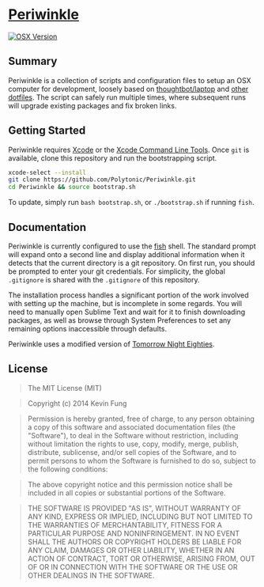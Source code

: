 # [Periwinkle](https://github.com/Polytonic/Periwinkle)
[![OSX Version](http://img.shields.io/badge/OSX-Yosemite-brightgreen.svg?style=flat-square)](https://www.apple.com/osx/)

## Summary
Periwinkle is a collection of scripts and configuration files to setup an OSX computer for development, loosely based on [thoughtbot/laptop](https://github.com/thoughtbot/laptop) and [other dotfiles](http://dotfiles.github.io/). The script can safely run multiple times, where subsequent runs will upgrade existing packages and fix broken links.

## Getting Started
Periwinkle requires [Xcode](https://itunes.apple.com/us/app/xcode/id497799835) or the [Xcode Command Line Tools](https://developer.apple.com/library/ios/technotes/tn2339/_index.html). Once `git` is available, clone this repository and run the bootstrapping script.

```bash
xcode-select --install
git clone https://github.com/Polytonic/Periwinkle.git
cd Periwinkle && source bootstrap.sh
```

To update, simply run `bash bootstrap.sh`, or `./bootstrap.sh` if running `fish`.

## Documentation
Periwinkle is currently configured to use the [fish](http://fishshell.com/) shell. The standard prompt will expand onto a second line and display additional information when it detects that the current directory is a git repository. On first run, you should be prompted to enter your git credentials. For simplicity, the global `.gitignore` is shared with the `.gitignore` of this repository.

The installation process handles a significant portion of the work involved with setting up the machine, but is incomplete in some regards. You will need to manually open Sublime Text and wait for it to finish downloading packages, as well as browse through System Preferences to set any remaining options inaccessible through defaults.

Periwinkle uses a modified version of [Tomorrow Night Eighties](https://github.com/chriskempson/tomorrow-theme/).

## License
>The MIT License (MIT)

>Copyright (c) 2014 Kevin Fung

>Permission is hereby granted, free of charge, to any person obtaining a copy of this software and associated documentation files (the "Software"), to deal in the Software without restriction, including without limitation the rights to use, copy, modify, merge, publish, distribute, sublicense, and/or sell copies of the Software, and to permit persons to whom the Software is furnished to do so, subject to the following conditions:

>The above copyright notice and this permission notice shall be included in all copies or substantial portions of the Software.

>THE SOFTWARE IS PROVIDED "AS IS", WITHOUT WARRANTY OF ANY KIND, EXPRESS OR IMPLIED, INCLUDING BUT NOT LIMITED TO THE WARRANTIES OF MERCHANTABILITY, FITNESS FOR A PARTICULAR PURPOSE AND NONINFRINGEMENT. IN NO EVENT SHALL THE AUTHORS OR COPYRIGHT HOLDERS BE LIABLE FOR ANY CLAIM, DAMAGES OR OTHER LIABILITY, WHETHER IN AN ACTION OF CONTRACT, TORT OR OTHERWISE, ARISING FROM, OUT OF OR IN CONNECTION WITH THE SOFTWARE OR THE USE OR OTHER DEALINGS IN THE SOFTWARE.
